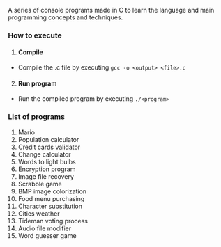 A series of console programs made in C to learn the language and main programming concepts and techniques.

### How to execute

1. #### Compile

- Compile the .c file by executing `gcc -o <output> <file>.c`

2. #### Run program

- Run the compiled program by executing `./<program>`

### List of programs

1. Mario
2. Population calculator
3. Credit cards validator
4. Change calculator
5. Words to light bulbs
6. Encryption program
7. Image file recovery
8. Scrabble game
9. BMP image colorization
10. Food menu purchasing
11. Character substitution
12. Cities weather
13. Tideman voting process
14. Audio file modifier
15. Word guesser game
